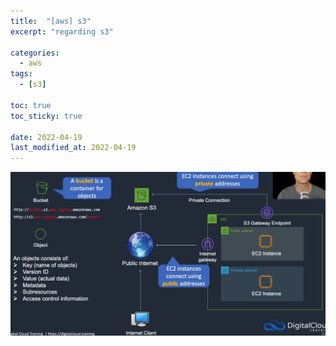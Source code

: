 ```yaml
---
title:  "[aws] s3"
excerpt: "regarding s3"

categories:
  - aws
tags:
  - [s3]

toc: true
toc_sticky: true
 
date: 2022-04-19
last_modified_at: 2022-04-19
---
```


![image s3](../../assets/images/aws/s3_arch.png)